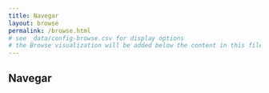 ```yaml
---
title: Navegar
layout: browse
permalink: /browse.html
# see _data/config-browse.csv for display options
# the Browse visualization will be added below the content in this file
---
```


## Navegar
